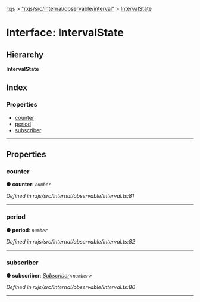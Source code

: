 [rxjs](../README.md) > ["rxjs/src/internal/observable/interval"](../modules/_rxjs_src_internal_observable_interval_.md) > [IntervalState](../interfaces/_rxjs_src_internal_observable_interval_.intervalstate.md)

# Interface: IntervalState

## Hierarchy

**IntervalState**

## Index

### Properties

* [counter](_rxjs_src_internal_observable_interval_.intervalstate.md#counter)
* [period](_rxjs_src_internal_observable_interval_.intervalstate.md#period)
* [subscriber](_rxjs_src_internal_observable_interval_.intervalstate.md#subscriber)

---

## Properties

<a id="counter"></a>

###  counter

**● counter**: *`number`*

*Defined in rxjs/src/internal/observable/interval.ts:81*

___
<a id="period"></a>

###  period

**● period**: *`number`*

*Defined in rxjs/src/internal/observable/interval.ts:82*

___
<a id="subscriber"></a>

###  subscriber

**● subscriber**: *[Subscriber](../classes/_rxjs_src_internal_subscriber_.subscriber.md)<`number`>*

*Defined in rxjs/src/internal/observable/interval.ts:80*

___

